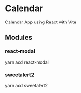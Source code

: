 # Calendar
Calendar App using React with Vite

## Modules
### react-modal
yarn add react-modal
### sweetalert2

yarn add sweetalert2


